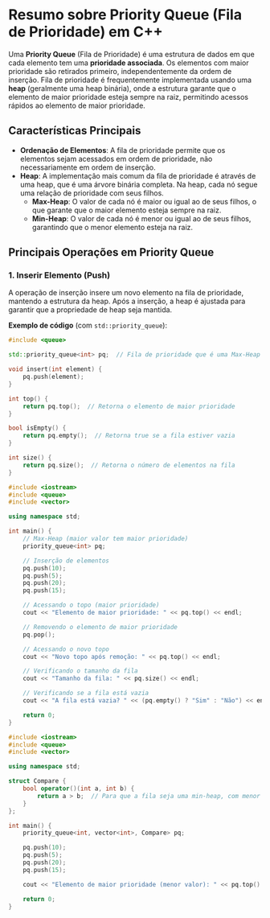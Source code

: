 # Resumo sobre Priority Queue (Fila de Prioridade) em C++

Uma **Priority Queue** (Fila de Prioridade) é uma estrutura de dados em que cada elemento tem uma **prioridade associada**. Os elementos com maior prioridade são retirados primeiro, independentemente da ordem de inserção. Fila de prioridade é frequentemente implementada usando uma **heap** (geralmente uma heap binária), onde a estrutura garante que o elemento de maior prioridade esteja sempre na raiz, permitindo acessos rápidos ao elemento de maior prioridade.

## Características Principais

- **Ordenação de Elementos**: A fila de prioridade permite que os elementos sejam acessados em ordem de prioridade, não necessariamente em ordem de inserção.
- **Heap**: A implementação mais comum da fila de prioridade é através de uma heap, que é uma árvore binária completa. Na heap, cada nó segue uma relação de prioridade com seus filhos.
  - **Max-Heap**: O valor de cada nó é maior ou igual ao de seus filhos, o que garante que o maior elemento esteja sempre na raiz.
  - **Min-Heap**: O valor de cada nó é menor ou igual ao de seus filhos, garantindo que o menor elemento esteja na raiz.

## Principais Operações em Priority Queue

### 1. Inserir Elemento (Push)
A operação de inserção insere um novo elemento na fila de prioridade, mantendo a estrutura da heap. Após a inserção, a heap é ajustada para garantir que a propriedade de heap seja mantida.

**Exemplo de código** (com `std::priority_queue`):

```cpp
#include <queue>

std::priority_queue<int> pq;  // Fila de prioridade que é uma Max-Heap

void insert(int element) {
    pq.push(element);
}
```

```cpp
int top() {
    return pq.top();  // Retorna o elemento de maior prioridade
}

```

```cpp
bool isEmpty() {
    return pq.empty();  // Retorna true se a fila estiver vazia
}


```
```cpp
int size() {
    return pq.size();  // Retorna o número de elementos na fila
}
```
```cpp
#include <iostream>
#include <queue>
#include <vector>

using namespace std;

int main() {
    // Max-Heap (maior valor tem maior prioridade)
    priority_queue<int> pq;

    // Inserção de elementos
    pq.push(10);
    pq.push(5);
    pq.push(20);
    pq.push(15);

    // Acessando o topo (maior prioridade)
    cout << "Elemento de maior prioridade: " << pq.top() << endl;

    // Removendo o elemento de maior prioridade
    pq.pop();

    // Acessando o novo topo
    cout << "Novo topo após remoção: " << pq.top() << endl;

    // Verificando o tamanho da fila
    cout << "Tamanho da fila: " << pq.size() << endl;

    // Verificando se a fila está vazia
    cout << "A fila está vazia? " << (pq.empty() ? "Sim" : "Não") << endl;

    return 0;
}

```

```cpp
#include <iostream>
#include <queue>
#include <vector>

using namespace std;

struct Compare {
    bool operator()(int a, int b) {
        return a > b;  // Para que a fila seja uma min-heap, com menor valor tendo maior prioridade
    }
};

int main() {
    priority_queue<int, vector<int>, Compare> pq;

    pq.push(10);
    pq.push(5);
    pq.push(20);
    pq.push(15);

    cout << "Elemento de maior prioridade (menor valor): " << pq.top() << endl;

    return 0;
}

```
